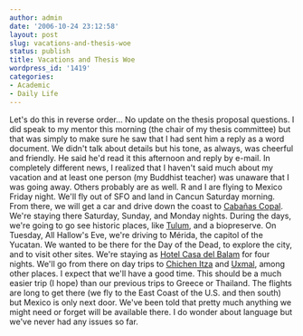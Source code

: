 ```yaml
---
author: admin
date: '2006-10-24 23:12:58'
layout: post
slug: vacations-and-thesis-woe
status: publish
title: Vacations and Thesis Woe
wordpress_id: '1419'
categories:
- Academic
- Daily Life
---
```


Let's do this in reverse order... No update on the thesis proposal
questions. I did speak to my mentor this morning (the chair of my thesis
committee) but that was simply to make sure he saw that I had sent him a
reply as a word document. We didn't talk about details but his tone, as
always, was cheerful and friendly. He said he'd read it this afternoon
and reply by e-mail. In completely different news, I realized that I
haven't said much about my vacation and at least one person (my Buddhist
teacher) was unaware that I was going away. Others probably are as well.
R and I are flying to Mexico Friday night. We'll fly out of SFO and land
in Cancun Saturday morning. From there, we will get a car and drive down
the coast to [Cabañas
Copal](http://www.cabanascopal.com/viewCabanas/index.html). We're
staying there Saturday, Sunday, and Monday nights. During the days,
we're going to go see historic places, like
[Tulum](http://en.wikipedia.org/wiki/Tulum), and a biopreserve. On
Tuesday, All Hallow's Eve, we're driving to Mérida, the capitol of the
Yucatan. We wanted to be there for the Day of the Dead, to explore the
city, and to visit other sites. We're staying as [Hotel Casa del
Balam](http://www.hotelcasadelbalam.com/) for four nights. We'll go from
there on day trips to [Chichen
Itza](http://en.wikipedia.org/wiki/Chichen_Itza "Chichen Itza") and
[Uxmal](http://en.wikipedia.org/wiki/Uxmal), among other places. I
expect that we'll have a good time. This should be a much easier trip (I
hope) than our previous trips to Greece or Thailand. The flights are
long to get there (we fly to the East Coast of the U.S. and then south)
but Mexico is only next door. We've been told that pretty much anything
we might need or forget will be available there. I do wonder about
language but we've never had any issues so far.
